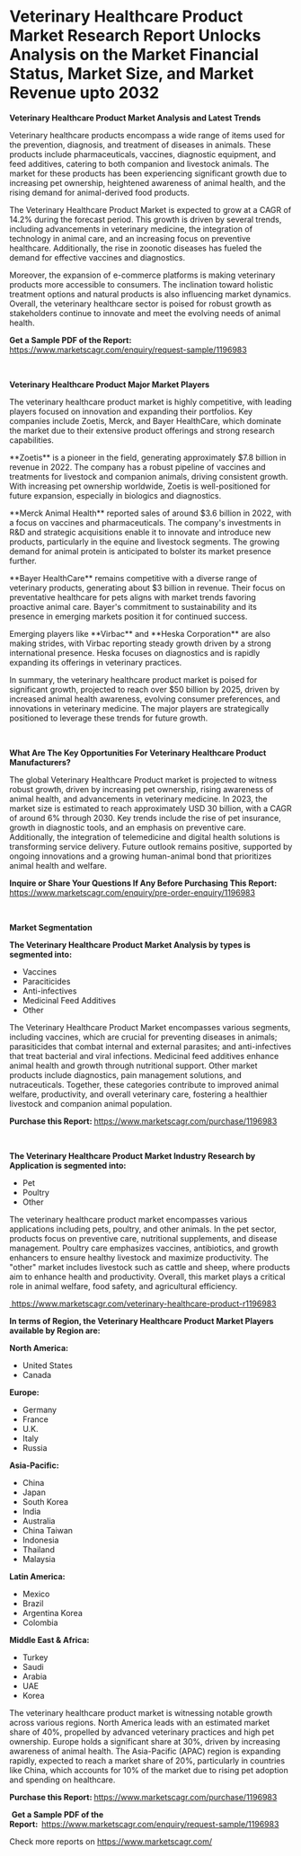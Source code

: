 <p><h1>Veterinary Healthcare Product Market Research Report Unlocks Analysis on the Market Financial Status, Market Size, and Market Revenue upto 2032</h1></p><p><strong>Veterinary Healthcare Product Market Analysis and Latest Trends</strong></p>
<p><p>Veterinary healthcare products encompass a wide range of items used for the prevention, diagnosis, and treatment of diseases in animals. These products include pharmaceuticals, vaccines, diagnostic equipment, and feed additives, catering to both companion and livestock animals. The market for these products has been experiencing significant growth due to increasing pet ownership, heightened awareness of animal health, and the rising demand for animal-derived food products.</p><p>The Veterinary Healthcare Product Market is expected to grow at a CAGR of 14.2% during the forecast period. This growth is driven by several trends, including advancements in veterinary medicine, the integration of technology in animal care, and an increasing focus on preventive healthcare. Additionally, the rise in zoonotic diseases has fueled the demand for effective vaccines and diagnostics.</p><p>Moreover, the expansion of e-commerce platforms is making veterinary products more accessible to consumers. The inclination toward holistic treatment options and natural products is also influencing market dynamics. Overall, the veterinary healthcare sector is poised for robust growth as stakeholders continue to innovate and meet the evolving needs of animal health.</p></p>
<p><strong>Get a Sample PDF of the Report:&nbsp;</strong> <a href="https://www.marketscagr.com/enquiry/request-sample/1196983?utm_campaign=2461&utm_medium=2&utm_source=Github&utm_content=ia&utm_term=09032025&utm_id=veterinary-healthcare-product">https://www.marketscagr.com/enquiry/request-sample/1196983</a></p>
<p>&nbsp;</p>
<p><strong>Veterinary Healthcare Product Major Market Players</strong></p>
<p><p>The veterinary healthcare product market is highly competitive, with leading players focused on innovation and expanding their portfolios. Key companies include Zoetis, Merck, and Bayer HealthCare, which dominate the market due to their extensive product offerings and strong research capabilities.</p><p>**Zoetis** is a pioneer in the field, generating approximately $7.8 billion in revenue in 2022. The company has a robust pipeline of vaccines and treatments for livestock and companion animals, driving consistent growth. With increasing pet ownership worldwide, Zoetis is well-positioned for future expansion, especially in biologics and diagnostics.</p><p>**Merck Animal Health** reported sales of around $3.6 billion in 2022, with a focus on vaccines and pharmaceuticals. The company's investments in R&D and strategic acquisitions enable it to innovate and introduce new products, particularly in the equine and livestock segments. The growing demand for animal protein is anticipated to bolster its market presence further.</p><p>**Bayer HealthCare** remains competitive with a diverse range of veterinary products, generating about $3 billion in revenue. Their focus on preventative healthcare for pets aligns with market trends favoring proactive animal care. Bayer's commitment to sustainability and its presence in emerging markets position it for continued success.</p><p>Emerging players like **Virbac** and **Heska Corporation** are also making strides, with Virbac reporting steady growth driven by a strong international presence. Heska focuses on diagnostics and is rapidly expanding its offerings in veterinary practices.</p><p>In summary, the veterinary healthcare product market is poised for significant growth, projected to reach over $50 billion by 2025, driven by increased animal health awareness, evolving consumer preferences, and innovations in veterinary medicine. The major players are strategically positioned to leverage these trends for future growth.</p></p>
<p>&nbsp;</p>
<p><strong>What Are The Key Opportunities For Veterinary Healthcare Product Manufacturers?</strong></p>
<p><p>The global Veterinary Healthcare Product market is projected to witness robust growth, driven by increasing pet ownership, rising awareness of animal health, and advancements in veterinary medicine. In 2023, the market size is estimated to reach approximately USD 30 billion, with a CAGR of around 6% through 2030. Key trends include the rise of pet insurance, growth in diagnostic tools, and an emphasis on preventive care. Additionally, the integration of telemedicine and digital health solutions is transforming service delivery. Future outlook remains positive, supported by ongoing innovations and a growing human-animal bond that prioritizes animal health and welfare.</p></p>
<p><strong>Inquire or Share Your Questions If Any Before Purchasing This Report:</strong> <a href="https://www.marketscagr.com/enquiry/pre-order-enquiry/1196983?utm_campaign=2461&utm_medium=2&utm_source=Github&utm_content=ia&utm_term=09032025&utm_id=veterinary-healthcare-product">https://www.marketscagr.com/enquiry/pre-order-enquiry/1196983</a></p>
<p>&nbsp;</p>
<p><strong>Market Segmentation</strong></p>
<p><strong>The Veterinary Healthcare Product Market Analysis by types is segmented into:</strong></p>
<p><ul><li>Vaccines</li><li>Paraciticides</li><li>Anti-infectives</li><li>Medicinal Feed Additives</li><li>Other</li></ul></p>
<p><p>The Veterinary Healthcare Product Market encompasses various segments, including vaccines, which are crucial for preventing diseases in animals; parasiticides that combat internal and external parasites; and anti-infectives that treat bacterial and viral infections. Medicinal feed additives enhance animal health and growth through nutritional support. Other market products include diagnostics, pain management solutions, and nutraceuticals. Together, these categories contribute to improved animal welfare, productivity, and overall veterinary care, fostering a healthier livestock and companion animal population.</p></p>
<p><strong>Purchase this Report:&nbsp;</strong><a href="https://www.marketscagr.com/purchase/1196983?utm_campaign=2461&utm_medium=2&utm_source=Github&utm_content=ia&utm_term=09032025&utm_id=veterinary-healthcare-product">https://www.marketscagr.com/purchase/1196983</a></p>
<p>&nbsp;</p>
<p><strong>The Veterinary Healthcare Product Market Industry Research by Application is segmented into:</strong></p>
<p><ul><li>Pet</li><li>Poultry</li><li>Other</li></ul></p>
<p><p>The veterinary healthcare product market encompasses various applications including pets, poultry, and other animals. In the pet sector, products focus on preventive care, nutritional supplements, and disease management. Poultry care emphasizes vaccines, antibiotics, and growth enhancers to ensure healthy livestock and maximize productivity. The "other" market includes livestock such as cattle and sheep, where products aim to enhance health and productivity. Overall, this market plays a critical role in animal welfare, food safety, and agricultural efficiency.</p></p>
<p><a href="https://www.marketscagr.com/veterinary-healthcare-product-r1196983?utm_campaign=2461&utm_medium=2&utm_source=Github&utm_content=ia&utm_term=09032025&utm_id=veterinary-healthcare-product">&nbsp;https://www.marketscagr.com/veterinary-healthcare-product-r1196983</a></p>
<p><strong>In terms of Region, the Veterinary Healthcare Product Market Players available by Region are:</strong></p>
<p>
    <p> <strong> North America: </strong>
        <ul>
            <li>United States</li>
            <li>Canada</li>
        </ul>
        </p> 
    <p> <strong> Europe: </strong>
        <ul>
            <li>Germany</li>
            <li>France</li>
            <li>U.K.</li>
            <li>Italy</li>
            <li>Russia</li>
        </ul>
        </p> 
    <p> <strong> Asia-Pacific: </strong>
        <ul>
            <li>China</li>
            <li>Japan</li>
            <li>South Korea</li>
            <li>India</li>
            <li>Australia</li>
            <li>China Taiwan</li>
            <li>Indonesia</li>
            <li>Thailand</li>
            <li>Malaysia</li>
        </ul>
        </p> 
    <p> <strong> Latin America: </strong>
        <ul>
            <li>Mexico</li>
            <li>Brazil</li>
            <li>Argentina Korea</li>
            <li>Colombia</li>
        </ul>
        </p> 
    <p> <strong> Middle East & Africa: </strong>
        <ul>
            <li>Turkey</li>
            <li>Saudi</li>
            <li>Arabia</li>
            <li>UAE</li>
            <li>Korea</li>
        </ul>
    </p>
    </p>
<p><p>The veterinary healthcare product market is witnessing notable growth across various regions. North America leads with an estimated market share of 40%, propelled by advanced veterinary practices and high pet ownership. Europe holds a significant share at 30%, driven by increasing awareness of animal health. The Asia-Pacific (APAC) region is expanding rapidly, expected to reach a market share of 20%, particularly in countries like China, which accounts for 10% of the market due to rising pet adoption and spending on healthcare.</p></p>
<p><strong>Purchase this Report: </strong><a href="https://www.marketscagr.com/purchase/1196983?utm_campaign=2461&utm_medium=2&utm_source=Github&utm_content=ia&utm_term=09032025&utm_id=veterinary-healthcare-product">https://www.marketscagr.com/purchase/1196983</a></p>
<p>&nbsp;<strong>Get a Sample PDF of the Report:&nbsp;&nbsp;</strong><a href="https://www.marketscagr.com/enquiry/request-sample/1196983?utm_campaign=2461&utm_medium=2&utm_source=Github&utm_content=ia&utm_term=09032025&utm_id=veterinary-healthcare-product">https://www.marketscagr.com/enquiry/request-sample/1196983</a></p>
<p><strong></strong></p>
<p>Check more reports on <a href="https://www.marketscagr.com/?utm_campaign=2461&utm_medium=2&utm_source=Github&utm_content=ia&utm_term=09032025&utm_id=veterinary-healthcare-product">https://www.marketscagr.com/</a></p>